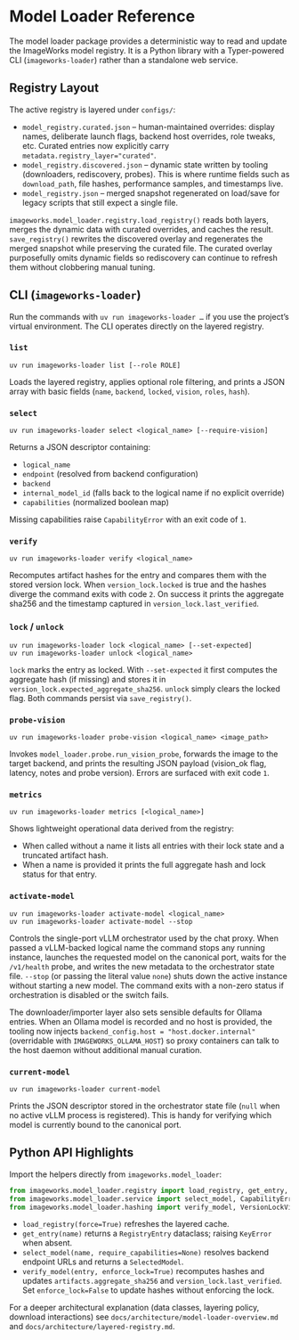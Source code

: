 # Model Loader Reference

The model loader package provides a deterministic way to read and update the
ImageWorks model registry. It is a Python library with a Typer-powered CLI
(`imageworks-loader`) rather than a standalone web service.

## Registry Layout

The active registry is layered under `configs/`:

- `model_registry.curated.json` – human-maintained overrides: display names,
  deliberate launch flags, backend host overrides, role tweaks, etc. Curated
  entries now explicitly carry `metadata.registry_layer="curated"`.
- `model_registry.discovered.json` – dynamic state written by tooling
  (downloaders, rediscovery, probes). This is where runtime fields such as
  `download_path`, file hashes, performance samples, and timestamps live.
- `model_registry.json` – merged snapshot regenerated on load/save for legacy
  scripts that still expect a single file.

`imageworks.model_loader.registry.load_registry()` reads both layers, merges the
dynamic data with curated overrides, and caches the result. `save_registry()`
rewrites the discovered overlay and regenerates the merged snapshot while
preserving the curated file. The curated overlay purposefully omits dynamic
fields so rediscovery can continue to refresh them without clobbering manual
tuning.

## CLI (`imageworks-loader`)

Run the commands with `uv run imageworks-loader …` if you use the project’s
virtual environment. The CLI operates directly on the layered registry.

### `list`

```
uv run imageworks-loader list [--role ROLE]
```

Loads the layered registry, applies optional role filtering, and prints a JSON
array with basic fields (`name`, `backend`, `locked`, `vision`, `roles`,
`hash`).

### `select`

```
uv run imageworks-loader select <logical_name> [--require-vision]
```

Returns a JSON descriptor containing:

- `logical_name`
- `endpoint` (resolved from backend configuration)
- `backend`
- `internal_model_id` (falls back to the logical name if no explicit override)
- `capabilities` (normalized boolean map)

Missing capabilities raise `CapabilityError` with an exit code of `1`.

### `verify`

```
uv run imageworks-loader verify <logical_name>
```

Recomputes artifact hashes for the entry and compares them with the stored
version lock. When `version_lock.locked` is true and the hashes diverge the
command exits with code `2`. On success it prints the aggregate sha256 and the
timestamp captured in `version_lock.last_verified`.

### `lock` / `unlock`

```
uv run imageworks-loader lock <logical_name> [--set-expected]
uv run imageworks-loader unlock <logical_name>
```

`lock` marks the entry as locked. With `--set-expected` it first computes the
aggregate hash (if missing) and stores it in
`version_lock.expected_aggregate_sha256`. `unlock` simply clears the locked
flag. Both commands persist via `save_registry()`.

### `probe-vision`

```
uv run imageworks-loader probe-vision <logical_name> <image_path>
```

Invokes `model_loader.probe.run_vision_probe`, forwards the image to the target
backend, and prints the resulting JSON payload (vision_ok flag, latency, notes
and probe version). Errors are surfaced with exit code `1`.

### `metrics`

```
uv run imageworks-loader metrics [<logical_name>]
```

Shows lightweight operational data derived from the registry:

- When called without a name it lists all entries with their lock state and a
  truncated artifact hash.
- When a name is provided it prints the full aggregate hash and lock status for
  that entry.

### `activate-model`

```
uv run imageworks-loader activate-model <logical_name>
uv run imageworks-loader activate-model --stop
```

Controls the single-port vLLM orchestrator used by the chat proxy. When passed
a vLLM-backed logical name the command stops any running instance, launches the
requested model on the canonical port, waits for the `/v1/health` probe, and
writes the new metadata to the orchestrator state file. `--stop` (or passing the
literal value `none`) shuts down the active instance without starting a new
model. The command exits with a non-zero status if orchestration is disabled or
the switch fails.

The downloader/importer layer also sets sensible defaults for Ollama entries.
When an Ollama model is recorded and no host is provided, the tooling now
injects `backend_config.host = "host.docker.internal"` (overridable with
`IMAGEWORKS_OLLAMA_HOST`) so proxy containers can talk to the host daemon
without additional manual curation.

### `current-model`

```
uv run imageworks-loader current-model
```

Prints the JSON descriptor stored in the orchestrator state file (`null` when no
active vLLM process is registered). This is handy for verifying which model is
currently bound to the canonical port.

## Python API Highlights

Import the helpers directly from `imageworks.model_loader`:

```python
from imageworks.model_loader.registry import load_registry, get_entry, save_registry
from imageworks.model_loader.service import select_model, CapabilityError
from imageworks.model_loader.hashing import verify_model, VersionLockViolation
```

- `load_registry(force=True)` refreshes the layered cache.
- `get_entry(name)` returns a `RegistryEntry` dataclass; raising `KeyError` when
  absent.
- `select_model(name, require_capabilities=None)` resolves backend endpoint
  URLs and returns a `SelectedModel`.
- `verify_model(entry, enforce_lock=True)` recomputes hashes and updates
  `artifacts.aggregate_sha256` and `version_lock.last_verified`. Set
  `enforce_lock=False` to update hashes without enforcing the lock.

For a deeper architectural explanation (data classes, layering policy, download
interactions) see `docs/architecture/model-loader-overview.md` and
`docs/architecture/layered-registry.md`.
